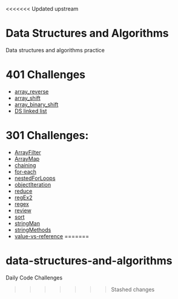 <<<<<<< Updated upstream
# Data Structures and Algorithms
Data structures and algorithms practice

# 401 Challenges
* [array_reverse](./code-challenges/401/arrayReverse)
* [array_shift](./code-challenges/401/arrayShift)
* [array_binary_shift](./code-challenges/401/arrayBinarySearch)
* [DS linked list](./code-challenges/401/dataStructures/linkedList)

# 301 Challenges:
* [ArrayFilter](./code-challenges/301/arrayFilter)
* [ArrayMap](./code-challenges/301/arrayM)
* [chaining](./code-challenges/301/chaining)
* [for-each](./code-challenges/301/for-each)
* [nestedForLoops](./code-challenges/301/nestedForLoops)
* [objectIteration](./code-challenges/301/objectIteration)
* [reduce](./code-challenges/301/reduce)
* [regEx2](./code-challenges/301/regEx2)
* [regex](./code-challenges/301/regex)
* [review](./code-challenges/301/review)
* [sort](./code-challenges/301/sort)
* [stringMan](./code-challenges/301/stringMan)
* [stringMethods](./code-challenges/301/stringMethods)
* [value-vs-reference](./code-challenges/301/value-vs-reference)
=======
# data-structures-and-algorithms
Daily Code Challenges
>>>>>>> Stashed changes
